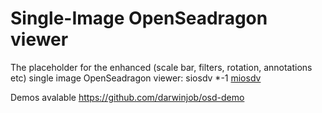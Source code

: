 # Single-Image OpenSeadragon viewer
The placeholder for the enhanced (scale bar, filters, rotation, annotations etc) single image OpenSeadragon viewer: siosdv *-1 [miosdv](https://github.com/Neural-Systems-at-UIO/Multi-Image-OSd)

Demos avalable https://github.com/darwinjob/osd-demo 
